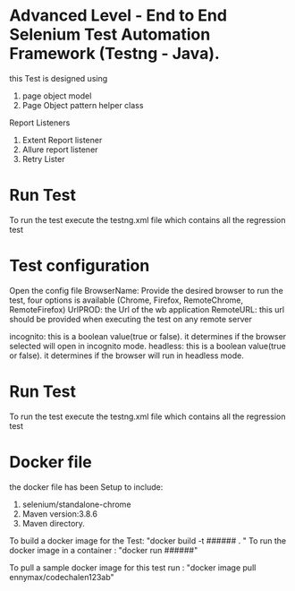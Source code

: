 # Advanced Level - End to End Selenium Test Automation Framework (Testng - Java).

this Test is designed using 
1. page object model
2. Page Object pattern helper class

Report Listeners
1. Extent Report listener
2. Allure report listener
3. Retry Lister

# Run Test
To run the  test execute the testng.xml file which contains all the regression test

# Test configuration
Open the config file
BrowserName: Provide the desired browser to run the test,  four options is available (Chrome, Firefox, RemoteChrome, RemoteFirefox)
UrlPROD: the Url of the wb application
RemoteURL: this url should be provided when executing the test on any remote server

incognito: this is a boolean value(true or false). it determines if the browser selected  will open in incognito mode.
headless: this is a boolean value(true or false). it determines if the browser will run in headless mode.

# Run Test
To run the  test execute the testng.xml file which contains all the regression test

# Docker file
the docker file has been Setup to include:
1. selenium/standalone-chrome
2. Maven version:3.8.6
3. Maven directory.

To build a docker image for the Test: "docker build -t ###### . "
To run the docker image in a container : "docker run ######"

To pull a sample docker  image for this test run : "docker image pull ennymax/codechalen123ab"
